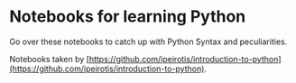 
# Notebooks for learning Python

Go over these notebooks to catch up with Python Syntax and peculiarities.

Notebooks taken by [https://github.com/ipeirotis/introduction-to-python](https://github.com/ipeirotis/introduction-to-python).